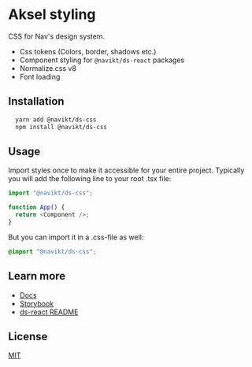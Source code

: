 # Aksel styling

CSS for Nav's design system.

- Css tokens (Colors, border, shadows etc.)
- Component styling for `@navikt/ds-react` packages
- Normalize.css v8
- Font loading

## Installation

```bash
  yarn add @navikt/ds-css
  npm install @navikt/ds-css
```

## Usage

Import styles once to make it accessible for your entire project. Typically you will add the following line to your root .tsx file:

```javascript
import "@navikt/ds-css";

function App() {
  return <Component />;
}
```

But you can import it in a .css-file as well:

```css
@import "@navikt/ds-css";
```

## Learn more

- [Docs](https://aksel.nav.no/komponenter)
- [Storybook](https://aksel.nav.no/storybook/)
- [ds-react README](https://github.com/navikt/aksel/blob/main/%40navikt/core/react/README.md)

## License

[MIT](https://github.com/navikt/aksel/blob/main/LICENSE)
